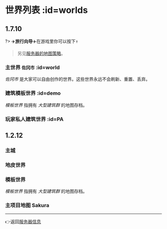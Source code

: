 # 世界列表 :id=worlds

## 1.7.10

?> ✈️**旅行向导️️**✈️在游戏里你可以按下<kbd>↑<kbd>

> 另见[服务器的地图策略](/welcome/faq.md#save-policy)。

### 主世界 `佐冈市` :id=world

*佐冈市* 是大家可以自由创作的世界。这些世界永远不会刷新、重置、丢弃。


### 建筑模板世界 :id=demo

*模板世界* 指拥有 *大型建筑群* 的地图存档。


### 玩家私人建筑世界 :id=PA

## 1.2.12

### 主城

### 地皮世界

### 模板世界

*模板世界* 指拥有 *大型建筑群* 的地图存档。

### 主项目地图 Sakura
----

👉返回[服务器信息](/welcome/servers.md#survival)
